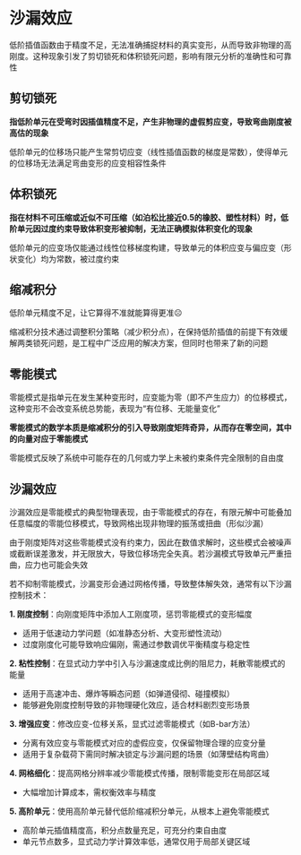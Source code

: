 # 沙漏效应

<span class="gray-text">
低阶插值函数由于精度不足，无法准确捕捉材料的真实变形，从而导致非物理的高刚度。这种现象引发了剪切锁死和体积锁死问题，影响有限元分析的准确性和可靠性
</span>

## 剪切锁死

**指低阶单元在受弯时因插值精度不足，产生非物理的虚假剪应变，导致弯曲刚度被高估的现象**

低阶单元的位移场只能产生常剪切应变（线性插值函数的梯度是常数），使得单元的位移场无法满足弯曲变形的应变相容性条件

## 体积锁死

**指在材料不可压缩或近似不可压缩（如泊松比接近0.5的橡胶、塑性材料）时，低阶单元因过度约束导致体积变形被抑制，无法正确模拟体积变化的现象**

低阶单元的应变场仅能通过线性位移梯度构建，导致单元的体积应变与偏应变（形状变化）均为常数，被过度约束

## 缩减积分

<span class="gray-text">
低阶单元精度不足，让它算得不准就能算得更准☹️
</span>

缩减积分技术‌通过调整积分策略（减少积分点），在保持低阶插值的前提下有效缓解两类锁死问题，是工程中广泛应用的解决方案‌，但同时也带来了新的问题

## 零能模式

零能模式是指单元在发生某种变形时，应变能为零（即不产生应力）的位移模式，这种变形不会改变系统总势能，表现为“有位移、无能量变化”‌

**零能模式的数学本质是缩减积分的引入导致刚度矩阵奇异，从而存在零空间，其中的向量对应于零能模式**

零能模式反映了系统中可能存在的几何或力学上未被约束条件完全限制的自由度

## 沙漏效应

沙漏效应是零能模式的典型物理表现，由于零能模式的存在，有限元解中可能叠加任意幅度的零能位移模式，导致网格出现非物理的振荡或扭曲（形似沙漏）

由于刚度矩阵对这些零能模式没有约束力，因此在数值求解时，这些模式会被噪声或截断误差激发，并无限放大，导致位移场完全失真。若沙漏模式导致单元严重扭曲，应力也可能会失效

‌若不抑制零能模式，沙漏变形会通过网格传播，导致整体解失效，通常有以下沙漏控制技术：

**1. 刚度控制**：向刚度矩阵中添加人工刚度项，惩罚零能模式的变形幅度
- 适用于低速动力学问题（如准静态分析、大变形塑性流动）
- 过度刚度化可能导致响应偏刚，需通过参数调优平衡精度与稳定性‌

**2. 粘性控制**：在显式动力学中引入与沙漏速度成比例的阻尼力，耗散零能模式的能量
- 适用于高速冲击、爆炸等瞬态问题（如弹道侵彻、碰撞模拟）
- 能够避免刚度控制导致的非物理硬化效应，适合材料剧烈变形场景‌

**3. 增强应变**：修改应变-位移关系，显式过滤零能模式（如B-bar方法）
- 分离有效应变与零能模式对应的虚假应变，仅保留物理合理的应变分量
- 适用于复杂载荷下需同时解决锁定与沙漏问题的场景（如薄壁结构弯曲）‌‌

**4. 网格细化‌**：提高网格分辨率减少零能模式传播，限制零能变形在局部区域
- 大幅增加计算成本，需权衡效率与精度‌‌

**5. 高阶单元**：使用高阶单元替代低阶缩减积分单元，从根本上避免零能模式
- 高阶单元插值精度高，积分点数量充足，可充分约束自由度
- 单元节点数多，显式动力学计算效率低，通常仅用于局部关键区域